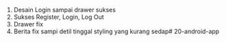 1. Desain Login sampai drawer sukses
2. Sukses Register, Login, Log Out
3. Drawer fix
4. Berita fix sampi detil tinggal styling yang kurang sedap# 20-android-app
